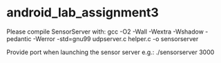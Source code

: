 # android_lab_assignment3

Please compile SensorServer with:
gcc -O2 -Wall -Wextra -Wshadow -pedantic -Werror -std=gnu99 udpserver.c helper.c -o sensorserver

Provide port when launching the sensor server e.g.:
./sensorserver 3000

